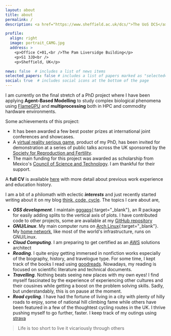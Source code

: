 ```yaml
---
layout: about
title: about
permalink: /
description: <a href="https://www.sheffield.ac.uk/dcs/">The UoS DCS</a> | PhD (to be) in Computer Science<br /> ABM, GPGPU, HPC, NLP | Python, CUDA, R, Java, PHP, JavaScript

profile:
  align: right
  image: portrait_CAMG.jpg
  address: >
    <p>Office C+01,<br />The Pam Liversidge Building</p>
    <p>S1 3JD<br />
    <p>Sheffield, UK</p>

news: false  # includes a list of news items
selected_papers: false # includes a list of papers marked as "selected={true}"
social: true  # includes social icons at the bottom of the page
---
```


I am currently on the final stretch of a PhD project where I have been applying
**Agent-Based Modelling** to study complex biological phenomena using [FlameGPU](http://www.flamegpu.com/)
and **multiprocessing** both in HPC and commodity hardware environments.

Some achievements of this project:
- It has been awarded a few best poster prizes at international joint
conferences and showcases.
- A [virtual reality serious game](https://cmoralesmx.github.io/FertilizationVR_web/),
product of my PhD, has been invited for demonstration at a series of public
talks across the UK sponsored by the [Society for Reproduction and Fertility](https://srf-reproduction.org/).
- The main funding for this project was awarded as scholarship from Mexico's
[Council of Science and Technology](https://www.conacyt.gob.mx/). I am
thankful for their support.

A **full CV** is available [here](/cv) with more detail about previous work
experience and education history.

I am a bit of a philomath with eclectic ***interests*** and just recently started
writing about it on my blog [think, code, cycle](/blog). The topics I care about are,
- ***OSS development***. I maintain [gggaps](https://www.r-pkg.org/pkg/gggap){:target="\_blank"}, an R package for easily adding splits to the vertical axis of plots. I have contributed code to other projects, some are available at my [GitHub repository](https://github.com/cmoralesmx)
- ***GNU/Linux***. My main computer runs on [Arch Linux](https://www.archlinux.org/){:target="\_blank"}.
My [home network](/blog/home_network_fully_run_by_Linux), like most of the
world's infrastructure, runs on GNU/Linux.
- ***Cloud Computing***. I am preparing to get certified as an [AWS](https://aws.amazon.com/)
solutions architect
- ***Reading***. I quite enjoy getting immersed in nonfiction works especially
of the biography, history, and travelogue type. For some time, I kept track of
the books I read using [goodreads](https://www.goodreads.com/user/show/16552304-carlos).
Nowadays, my reading is focused on scientific literature and technical documents.
- ***Travelling***. Nothing beats seeing new places with my own eyes!
I find myself fascinated by the experience of experiencing other cultures and
their cousines while getting a boost on the problem solving skills. Sadly, but
understandably, this is on pause at the moment.
- ***Road cycling***. I have had the fortune of living in a city with plenty of hilly
roads to enjoy, some of national hill climbing fame while others have been
featured in a few of the thoughtest cycling routes in the UK. I thrive pushing
myself to go further, faster. I keep track of my outings using [strava](https://strava.com/athletes/20777326)


<blockquote>Life is too short to live it vicariously through others</blockquote>
